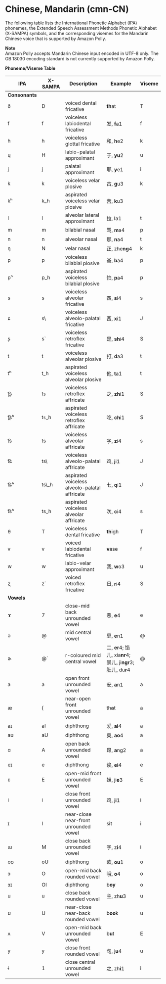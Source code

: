 # Chinese, Mandarin \(cmn\-CN\)<a name="ph-table-mandarin"></a>

The following table lists the International Phonetic Alphabet \(IPA\) phonemes, the Extended Speech Assessment Methods Phonetic Alphabet \(X\-SAMPA\) symbols, and the corresponding visemes for the Mandarin Chinese voice that is supported by Amazon Polly\.

**Note**  
Amazon Polly accepts Mandarin Chinese input encoded in UTF\-8 only\. The GB 18030 encoding standard is not currently supported by Amazon Polly\. 


**Phoneme/Viseme Table**  

|  IPA  |  X\-SAMPA  |  Description  |  Example  |  Viseme  | 
| --- | --- | --- | --- | --- | 
|  **Consonants**  | 
|  ð   |  D   |  voiced dental fricative   |  **th**at   |  T   | 
|  f   |  f   |  voiceless labiodental fricative   |  发, **f**a1  |  f   | 
|  h   |  h   |  voiceless glottal fricative   |  和, **h**e2  |  k   | 
|  ɥ   |  H   |  labio\-palatal approximant   |  于, **yu**2  |  u   | 
|  j   |  j   |  palatal approximant   |  耶, **y**e1   |  i   | 
|  k   |  k   |  voiceless velar plosive   |  古, **g**u3   |  k   | 
|  kʰ   |  k\_h   |  aspirated voiceless velar plosive   |  苦, **k**u3   |   | 
|  l   |  l   |  alveolar lateral approximant   |  拉, **l**a1  |  t   | 
|  m   |  m   |  bilabial nasal   |  骂, **m**a4   |  p   | 
|  n   |  n   |  alveolar nasal   |  那, **n**a4   |  t   | 
|  ŋ   |  N   |  velar nasal   |  正, zhe**ng**4   |  k   | 
|  p   |  p   |  voiceless bilabial plosive   |  爸, **b**a4  |  p   | 
|  pʰ   |  p\_h   |  aspirated voiceless bilabial plosive   |  怕, **p**a4   |  p   | 
|  s   |  s   |  voiceless alveolar fricative   |  四, **s**i4   |  s   | 
|  ɕ   |  s\\   |  voiceless alveolo\-palatal fricative   |  西, **x**i1   |  J   | 
|  ʂ   |  s`   |  voiceless retroflex fricative   |  是, **sh**i4   |  S   | 
|  t   |  t   |  voiceless alveolar plosive   |  打, **d**a3   |  t   | 
|  tʰ   |  t\_h   |  aspirated voiceless alveolar plosive   |  他, **t**a1   |  t   | 
|  ʈ͡ʂ   |  t`s`   |  voiceless retroflex affricate   |  之, **zh**i1   |  S   | 
|  ʈ͡ʂʰ   |  t`s`\_h   |  aspirated voiceless retroflex affricate   |  吃, **ch**i1   |  S   | 
|  t͡s   |  ts   |  voiceless alveolar affricate   |  字, **z**i4   |  s   | 
|  t͡ɕ   |  ts\\   |  voiceless alveolo\-palatal affricate   |  鸡, **j**i1   |  J   | 
|  t͡ɕʰ   |  ts\\\_h   |  aspirated voiceless alveolo\-palatal affricate   |  七, **q**i1   |  J   | 
|  t͡sʰ   |  ts\_h   |  aspirated voiceless alveolar affricate   |  次, **c**i4   |  s   | 
|  θ   |  T   |  voiceless dental fricative   |   **th**igh   |  T   | 
|  v   |  v   |  voiced labiodental fricative   |   **v**ase   |  f   | 
|  w   |  w   |  labio\-velar approximant   |  我, **w**o3   |  u   | 
|  ʐ   |  z`   |  voiced retroflex fricative   |  日, **r**i4   |  S   | 
|  **Vowels**  | 
|  ɤ   |  7   |  close\-mid back unrounded vowel   |  恶, **e**4  |  e   | 
|  ə   |  @   |  mid central vowel   |  恩, **e**n1  |  @   | 
|  ɚ   |  @`   |  r\-coloured mid central vowel   |  二, **er**4; 馅儿, xia**nr**4; 景儿, ji**ngr**3; 肚儿, du**r**4  |  @   | 
|  a   |  a   |  open front unrounded vowel   |  安, **a**n1  |  a   | 
|  æ   |  \{   |  near\-open front unrounded vowel   |  th**a**t  |  a   | 
|  aɪ   |  aI   |  diphthong   |  爱, **ai**4  |  a   | 
|  aʊ   |  aU   |  diphthong   |  奥, **ao**4  |  a   | 
|  ɑ   |  A   |  open back unrounded vowel   |  昂, **a**ng2  |  a   | 
|  eɪ   |  e   |  diphthong   |  诶, **ei**4  |  e   | 
|  ɛ   |  E   |  open\-mid front unrounded vowel   |  姐, ji**e**3  |  E   | 
|  i   |  i   |  close front unrounded vowel   |  鸡, j**i**1  |  i   | 
|  ɪ   |  I   |  near\-close near\-front unrounded vowel   |  s**i**t  |  i   | 
|  ɯ   |  M   |  close back unrounded vowel   |  字, z**i**4  |  i   | 
|  oʊ   |  oU   |  diphthong   |  欧, **ou**1  |  o   | 
|  ɔ   |  O   |  open\-mid back rounded vowel   |  哦, **o**4  |  o   | 
|  ɔɪ   |  OI   |  diphthong   |  b**oy**  |  o   | 
|  u   |  u   |  close back rounded vowel   |  主, zh**u**3  |  u   | 
|  ʊ   |  U   |  near\-close near\-back rounded vowel   |  b**oo**k  |  u   | 
|  ʌ   |  V   |  open\-mid back unrounded vowel   |  b**u**t  |  E   | 
|  y   |  y   |  close front rounded vowel   |  句, j**u**4  |  u   | 
|  ɨ   |  1   |  close central unrounded vowel   |  之, zh**i**1  |  i   | 